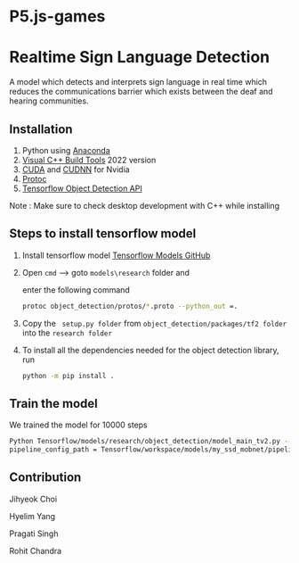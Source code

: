 # P5.js-games
# Realtime Sign Language Detection

A model which detects and interprets sign language in real time which reduces the communications barrier which exists between the deaf and hearing communities.

## Installation
1. Python using [Anaconda](https://repo.anaconda.com/archive)
2. [Visual C++ Build Tools](https://visualstudio.microsoft.com/vs/) 2022 version
3. [CUDA](https://developer.nvidia.com/cuda-10) and [CUDNN](https://developer.nvidia.com/rdp/cudn) for Nvidia
4. [Protoc](https://github.com/protocolbuffers/pr)
5. [Tensorflow Object Detection API](https://github.com/tensorflow/models)


Note : Make sure to check desktop development with C++ while installing

## Steps to install tensorflow model
1. Install tensorflow model
[Tensorflow Models GitHub](https://github.com/tensorflow/models) 

2. Open ``` cmd ```  --> goto ``` models\research ``` folder 
and 

   enter the following command
   ```bash
   protoc object_detection/protos/*.proto --python_out =. 
   ```
3. Copy the ``` setup.py folder``` from ``` object_detection/packages/tf2 folder ``` into the ``` research folder ```
4. To install all the dependencies needed for the object detection 
   library, run
   ```bash
   python -m pip install .
   ```
## Train the model

We trained the model for 10000 steps
```bash
Python Tensorflow/models/research/object_detection/model_main_tv2.py --model_dir = Tensorflow/workspace/models/my_ssd_ mobnet -- 
pipeline_config_path = Tensorflow/workspace/models/my_ssd_mobnet/pipeline.config --num_train_steps = 10000 
```
## Contribution
Jihyeok Choi

Hyelim Yang

Pragati Singh

Rohit Chandra




